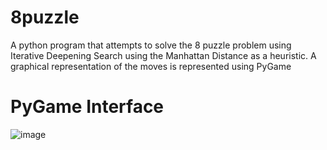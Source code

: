 # 8puzzle
A python program that attempts to solve the 8 puzzle problem using Iterative Deepening Search using the Manhattan Distance as a heuristic.
A graphical representation of the moves is represented using PyGame

# PyGame Interface
![image](https://github.com/anjoesnambadan/8puzzle/assets/108078934/d2e05852-0ed7-4b7b-88b9-3c9e8dcb9267)
